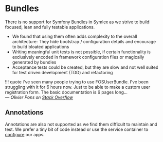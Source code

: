 # Bundles

There is no support for Symfony Bundles in Symlex as we strive to build focused, lean and fully testable applications.

  - We found that using them often adds complexity to the overall architecture: They hide bootstrap / configuration details and encourage to build bloated applications 
  - Writing meaningful unit tests is not possible, if certain functionality is exclusively encoded in framework 
    configuration files or magically generated by bundles
  - Acceptance tests could be created, but they are slow and not well suited for test driven development (TDD) and refactoring

!!! quote
    I've seen many people trying to use FOSUserBundle.
    I've been struggling with it for 6 hours now. Just to be able to make a custom user registration form. 
    The basic documentation is 6 pages long...<br>
    ― *Olivier Pons on [Stack Overflow](http://stackoverflow.com/questions/19064719/fosuserbundle-what-is-the-point)*
    
## Annotations ##

Annotations are also not supported as we find them difficult to maintain and test. We prefer a tiny bit of code instead
or use the service container to [configure](config.md) our apps.